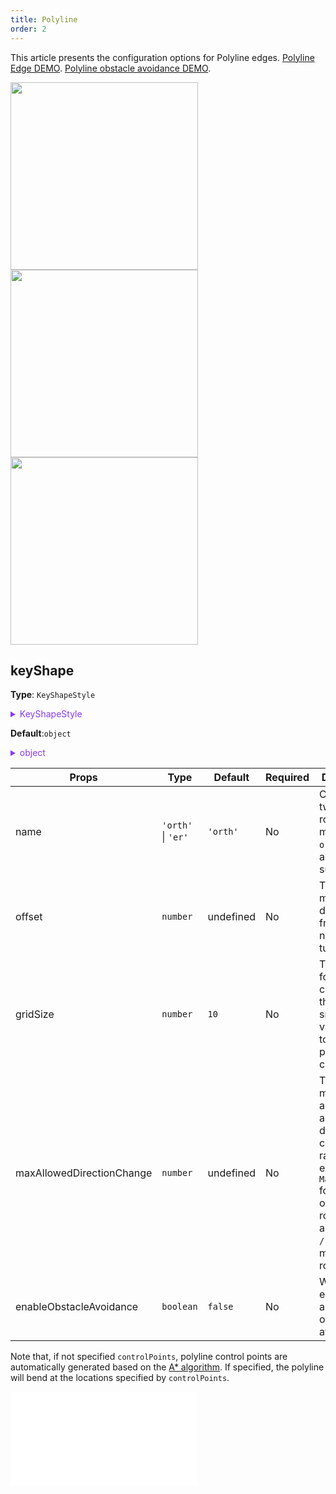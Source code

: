 ```yaml
---
title: Polyline
order: 2
---
```


This article presents the configuration options for Polyline edges. [Polyline Edge DEMO](/en/examples/item/defaultEdges/#polyline1). [Polyline obstacle avoidance DEMO](/en/examples/item/defaultEdges#polyline3).

<img src="https://mdn.alipayobjects.com/huamei_qa8qxu/afts/img/A*snNhSbjzg9EAAAAAAAAAAAAADmJ7AQ/original" width=300 />

<img src="https://mdn.alipayobjects.com/huamei_qa8qxu/afts/img/A*mxXeT7xiFVQAAAAAAAAAAAAADmJ7AQ/original" width=300>

<img src="https://mdn.alipayobjects.com/huamei_qa8qxu/afts/img/A*gIZGQ4PokaMAAAAAAAAAAAAADmJ7AQ/original" width=300>

## keyShape

**Type**: `KeyShapeStyle`

<details>

<summary style="color: #873bf4; cursor: pointer">KeyShapeStyle</summary>

```typescript
type KeyShapeStyle = PathStyleProps &
  ArrowProps & {
    /**
     * The radius of the corners at turns. Default is right angles.
     */
    radius?: number;
    /**
     * The minimum distance from the node at the turn.
     */
    offset?: number;
    /**
     * Array of control points.
     */
    controlPoints?: Point[];
    /**
     * 路由参数,在数据中不存在 controlPoints 时生效，此时 polyline 将自动计算路径
     */
    routeCfg?: RouteCfg;
  };
```

`RouteCfg` 如下:

<embed src="../../../common/ArrowStyle.en.md"></embed>

For more detailed style configuration, refer to [Path Graphic Style](../shape/PathStyleProps.en.md).

</details>

**Default**:`object`

<details>

<summary style="color: #873bf4; cursor: pointer">object</summary>

```json
{
  "offset": 2
}
```

</details>

| Props                     | Type               | Default   | Required | Description                                                                                                                                                   |
| ------------------------- | ------------------ | --------- | -------- | ------------------------------------------------------------------------------------------------------------------------------------------------------------- |
| name                      | `'orth'` \| `'er'` | `'orth'`  | No       | Currently, two built-in routing methods `orth` and `er` are supported                                                                                         |
| offset                    | `number`           | undefined | No       | The minimum distance from the node at the turn                                                                                                                |
| gridSize                  | `number`           | `10`      | No       | The grid size for calculating the polyline, smaller values lead to higher performance consumption                                                             |
| maxAllowedDirectionChange | `number`           | undefined | No       | The maximum allowed angle of direction change, in radians. For example, `Math.PI / 2` for orthogonal routing `orth`, and `Math.PI / 4` for metro routing `er` |
| enableObstacleAvoidance   | `boolean`          | `false`   | No       | Whether to enable automatic obstacle avoidance                                                                                                                |

Note that, if not specified `controlPoints`, polyline control points are automatically generated based on the [A\* algorithm](https://www.yuque.com/antv/blog/eyi70n). If specified, the polyline will bend at the locations specified by `controlPoints`.

<embed src="../../../common/EdgeShapeStyles.en.md"></embed>
